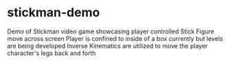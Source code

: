 # stickman-demo
Demo of Stickman video game showcasing player controlled Stick Figure move across screen
Player is confined to inside of a box currently but levels are being developed
Inverse Kinematics are utilized to move the player character's legs back and forth
